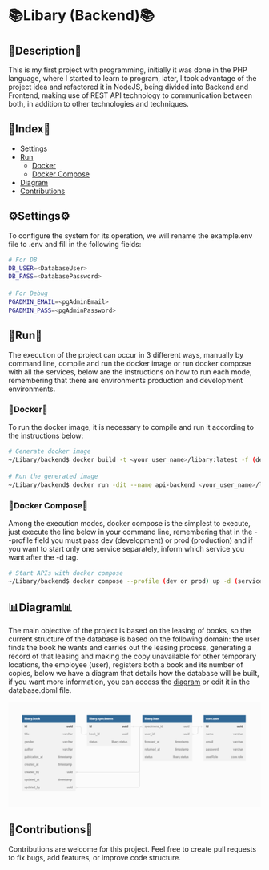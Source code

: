 # 📚Libary (Backend)📚

## 📄Description📄

This is my first project with programming, initially it was done in the PHP language, where I started to learn to program, later, I took advantage of the project idea and refactored it in NodeJS, being divided into Backend and Frontend, making use of REST API technology to communication between both, in addition to other technologies and techniques.

## 📇Index📇

- [Settings](/#⚙️Settings⚙️)
- [Run](#🛫Run🛫)
    - [Docker](#🐳Docker🐳)
    - [Docker Compose](#🐳Docker%20Compose🐳)
- [Diagram](#📊Diagram📊)
- [Contributions](#🤝Contributions🤝)

## ⚙️Settings⚙️

To configure the system for its operation, we will rename the example.env file to .env and fill in the following fields:

```bash
# For DB
DB_USER=<DatabaseUser>
DB_PASS=<DatabasePassword>

# For Debug
PGADMIN_EMAIL=<pgAdminEmail>
PGADMIN_PASS=<pgAdminPassword>
```

## 🛫Run🛫

The execution of the project can occur in 3 different ways, manually by command line, compile and run the docker image or run docker compose with all the services, below are the instructions on how to run each mode, remembering that there are environments production and development environments.

### 🐳Docker🐳

To run the docker image, it is necessary to compile and run it according to the instructions below:


```bash
# Generate docker image
~/Libary/backend$ docker build -t <your_user_name>/libary:latest -f (dev or prod).Dockerfile .

# Run the generated image
~/Libary/backend$ docker run -dit --name api-backend <your_user_name>/libary:latest
```

### 🐳Docker Compose🐳

Among the execution modes, docker compose is the simplest to execute, just execute the line below in your command line, remembering that in the --profile field you must pass dev (development) or prod (production) and if you want to start only one service separately, inform which service you want after the -d tag.

```bash
# Start APIs with docker compose
~/Libary/backend$ docker compose --profile (dev or prod) up -d (services)
```

## 📊Diagram📊

The main objective of the project is based on the leasing of books, so the current structure of the database is based on the following domain: the user finds the book he wants and carries out the leasing process, generating a record of that leasing and making the copy unavailable for other temporary locations, the employee (user), registers both a book and its number of copies, below we have a diagram that details how the database will be built, if you want more information, you can access the [diagram](https://dbdocs.io/ThicoMoura/libary) or edit it in the database.dbml file.

<p align="center">
    <img src="assets/libary.png" alt="Diagram" width="800" heigth="800">
</p>

## 🤝Contributions🤝
Contributions are welcome for this project. Feel free to create pull requests to fix bugs, add features, or improve code structure.